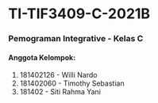 # TI-TIF3409-C-2021B
### Pemograman Integrative - Kelas C
#### Anggota Kelompok:
1. 181402126 - Willi Nardo
2. 181402060 - Timothy Sebastian
3. 181402    - Siti Rahma Yani
